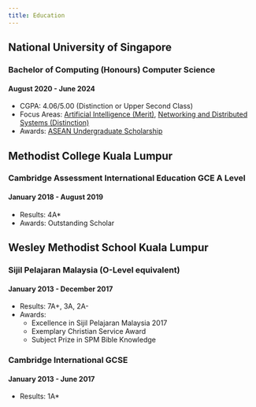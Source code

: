 ```yaml
---
title: Education
---
```


## National University of Singapore

### Bachelor of Computing (Honours) Computer Science

#### August 2020 - June 2024

- CGPA: 4.06/5.00 (Distinction or Upper Second Class)
- Focus Areas: [Artificial Intelligence (Merit)](https://credentials.nus.edu.sg/896a1b3e-63d8-4192-99c0-b30169fca4ff), [Networking and Distributed Systems (Distinction)](https://credentials.nus.edu.sg/0d3d515b-04bc-46f6-928d-e5ffc14ebcef)
- Awards: [ASEAN Undergraduate Scholarship](https://nus.edu.sg/oam/scholarships/scholarships-for-freshmen-(international-students)/asean-undergraduate-scholarship)

## Methodist College Kuala Lumpur

### Cambridge Assessment International Education GCE A Level

#### January 2018 - August 2019

- Results: 4A*
- Awards: Outstanding Scholar

## Wesley Methodist School Kuala Lumpur

### Sijil Pelajaran Malaysia (O-Level equivalent)

#### January 2013 - December 2017

- Results: 7A+, 3A, 2A-
- Awards:
  - Excellence in Sijil Pelajaran Malaysia 2017
  - Exemplary Christian Service Award
  - Subject Prize in SPM Bible Knowledge

### Cambridge International GCSE

#### January 2013 - June 2017

- Results: 1A*

